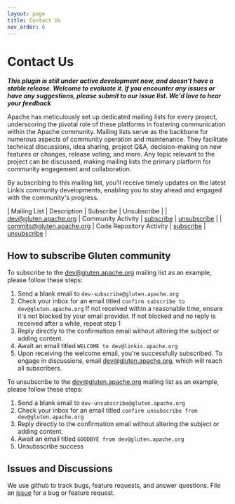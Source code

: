 ```yaml
---
layout: page
title: Contact Us
nav_order: 6
---
```

# Contact Us

*<b>This plugin is still under active development now, and doesn't have a stable release. Welcome to evaluate it. If you encounter any issues or have any suggestions, please submit to our issue list. We'd love to hear your feedback</b>*

Apache has meticulously set up dedicated mailing lists for every project, underscoring the pivotal role of these platforms in fostering communication within the Apache community.
Mailing lists serve as the backbone for numerous aspects of community operation and maintenance. They facilitate technical discussions, idea sharing, project Q&A, decision-making on new features or changes, release voting, and more. Any topic relevant to the project can be discussed, making mailing lists the primary platform for community engagement and collaboration.

By subscribing to this mailing list, you'll receive timely updates on the latest Linkis community developments, enabling you to stay ahead and engaged with the community's progress.

| Mailing List | Description | Subscribe | Unsubscribe |
| <a href="mailto:dev@gluten.apache.org">dev@gluten.apache.org</a> | Community Activity | <a href="mailto:dev-subscribe@gluten.apache.org">subscribe</a> | <a href="mailto:dev-unsubscribe@gluten.apache.org">unsubscribe</a> |
| <a href="mailto:commits@gluten.apache.org">commits@gluten.apache.org</a> | Code Repository Activity | <a href="mailto:commits-subscribe@gluten.apache.org">subscribe</a> | <a href="mailto:commits-unsubscribe@gluten.apache.org">unsubscribe</a> |

## How to subscribe Gluten community

To subscribe to the dev@gluten.apache.org mailing list as an example, please follow these steps:

1. Send a blank email to ``` dev-subscribe@gluten.apache.org ```
2. Check your inbox for an email titled ``` confirm subscribe to dev@gluten.apache.org ``` If not received within a reasonable time, ensure it's not blocked by your email provider. If not blocked and no reply is received after a while, repeat step 1
3. Reply directly to the confirmation email without altering the subject or adding content.
4. Await an email titled ``` WELCOME to dev@linkis.apache.org ```
5. Upon receiving the welcome email, you're successfully subscribed. To engage in discussions, email dev@gluten.apache.org, which will reach all subscribers.

To unsubscribe to the dev@gluten.apache.org mailing list as an example, please follow these steps:

1. Send a blank email to ``` dev-unsubscribe@gluten.apache.org ```
2. Check your inbox for an email titled ``` confirm unsubscribe from dev@gluten.apache.org ```
3. Reply directly to the confirmation email without altering the subject or adding content.
4. Await an email titled ``` GOODBYE from dev@gluten.apache.org ```
5. Unsubsscribe success


## Issues and Discussions

We use github to track bugs, feature requests, and answer questions. File an
[issue](https://github.com/apache/incubator-gluten/issues) for a bug or feature request.
